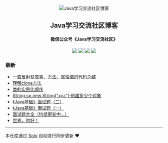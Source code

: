 <p align="center"><img alt="Java学习交流社区博客" src="https://img.hacpai.com/file/2019/08/favicon-704cf926.png"></p><h2 align="center">
Java学习交流社区博客
</h2>

<h4 align="center">微信公众号《Java学习交流社区》</h4>
<p align="center"><a title="Java学习交流社区博客" target="_blank" href="https://github.com/figo2young/solo-blog"><img src="https://img.shields.io/github/last-commit/figo2young/solo-blog.svg?style=flat-square&color=FF9900"></a>
<a title="GitHub repo size in bytes" target="_blank" href="https://github.com/figo2young/solo-blog"><img src="https://img.shields.io/github/repo-size/figo2young/solo-blog.svg?style=flat-square"></a>
<a title="Solo Version" target="_blank" href="https://github.com/b3log/solo/releases"><img src="https://img.shields.io/badge/solo-3.6.3-f1e05a.svg?style=flat-square&color=blueviolet"></a>
<a title="Hits" target="_blank" href="https://github.com/b3log/hits"><img src="https://hits.b3log.org/figo2young/solo-blog.svg"></a></p>

### 最新

* [一篇反射获取类、方法、属性值的代码总结](https://www.jvscc.cn/articles/2019/09/02/1567417547370.html)
* [理解clone方法](https://www.jvscc.cn/articles/2019/09/02/1567415776161.html)
* [类的实例化顺序](https://www.jvscc.cn/articles/2019/09/02/1567406392256.html)
* [String s= new String("xyz");创建多少个对象](https://www.jvscc.cn/articles/2019/08/30/1567158413149.html)
* [《Java基础》面试题（二）](https://www.jvscc.cn/articles/2019/08/30/1567158083430.html)
* [《Java基础》面试题（一）](https://www.jvscc.cn/articles/2019/08/30/1567151557537.html)
* [面试题大全（持续更新中...）](https://www.jvscc.cn/articles/2019/08/30/1567149259566.html)
* [世界，你好！](https://www.jvscc.cn/hello-solo)



---

本仓库通过 [Solo](https://github.com/b3log/solo) 自动进行同步更新 ❤️ 